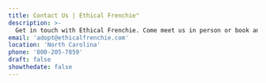 ```yaml
---
title: Contact Us | Ethical Frenchie"
description: >-
  Get in touch with Ethical Frenchie. Come meet us in person or book an appointment."
email: 'adopt@ethicalfrenchie.com'
location: 'North Carolina'
phone: '800-205-7859'
draft: false
showthedate: false
---
```


